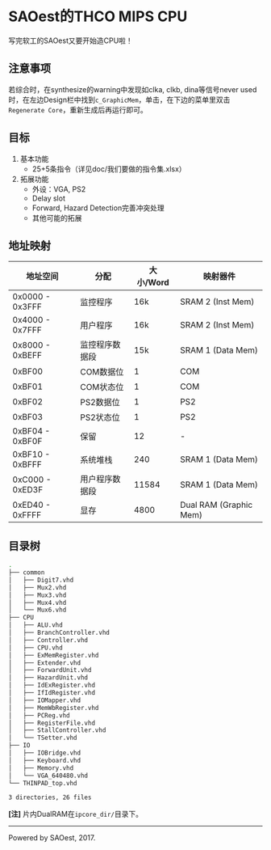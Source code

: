 # SAOest的THCO MIPS CPU

写完软工的SAOest又要开始造CPU啦！

## 注意事项

若综合时，在synthesize的warning中发现如clka, clkb, dina等信号never used时，在左边Design栏中找到```c_GraphicMem```，单击，在下边的菜单里双击```Regenerate Core```，重新生成后再运行即可。

## 目标

1. 基本功能
    - 25+5条指令（详见doc/我们要做的指令集.xlsx）
2. 拓展功能
    - 外设：VGA, PS2
    - Delay slot
    - Forward, Hazard Detection完善冲突处理
    - 其他可能的拓展

## 地址映射

|地址空间|分配|大小/Word|映射器件|
|---|---|---|---|
|0x0000 - 0x3FFF|监控程序|16k|SRAM 2 (Inst Mem)|
|0x4000 - 0x7FFF|用户程序|16k|SRAM 2 (Inst Mem)|
|0x8000 - 0xBEFF|监控程序数据段|15k|SRAM 1 (Data Mem)|
|0xBF00|COM数据位|1|COM|
|0xBF01|COM状态位|1|COM|
|0xBF02|PS2数据位|1|PS2|
|0xBF03|PS2状态位|1|PS2|
|0xBF04 - 0xBF0F|保留|12|-|
|0xBF10 - 0xBFFF|系统堆栈|240|SRAM 1 (Data Mem)|
|0xC000 - 0xED3F|用户程序数据段|11584|SRAM 1 (Data Mem)|
|0xED40 - 0xFFFF|显存|4800|Dual RAM (Graphic Mem)|

## 目录树

```bash
.
├── common
│   ├── Digit7.vhd
│   ├── Mux2.vhd
│   ├── Mux3.vhd
│   ├── Mux4.vhd
│   └── Mux6.vhd
├── CPU
│   ├── ALU.vhd
│   ├── BranchController.vhd
│   ├── Controller.vhd
│   ├── CPU.vhd
│   ├── ExMemRegister.vhd
│   ├── Extender.vhd
│   ├── ForwardUnit.vhd
│   ├── HazardUnit.vhd
│   ├── IdExRegister.vhd
│   ├── IfIdRegister.vhd
│   ├── IOMapper.vhd
│   ├── MemWbRegister.vhd
│   ├── PCReg.vhd
│   ├── RegisterFile.vhd
│   ├── StallController.vhd
│   └── TSetter.vhd
├── IO
│   ├── IOBridge.vhd
│   ├── Keyboard.vhd
│   ├── Memory.vhd
│   └── VGA_640480.vhd
└── THINPAD_top.vhd

3 directories, 26 files
```

**[注]** 片内DualRAM在```ipcore_dir/```目录下。

***

Powered by SAOest, 2017.
